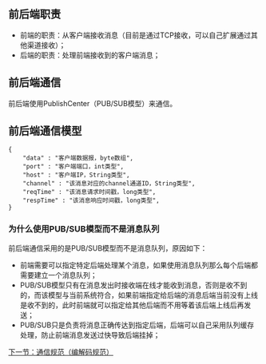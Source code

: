 ## 前后端职责
- 前端的职责：从客户端接收消息（目前是通过TCP接收，可以自己扩展通过其他渠道接收）；
- 后端的职责：处理前端接收到的客户端消息；

## 前后端通信
前后端使用PublishCenter（PUB/SUB模型）来通信。

## 前后端通信模型
```
{
    "data" : "客户端数据报，byte数组",
    "port" : "客户端端口，int类型",
    "host" : "客户端IP，String类型",
    "channel" : "该消息对应的channel通道ID，String类型",
    "reqTime" : "该消息请求时间戳，long类型",
    "respTime" : "该消息响应时间戳，long类型",
}
```

### 为什么使用PUB/SUB模型而不是消息队列
前后端通信采用的是PUB/SUB模型而不是消息队列，原因如下：
- 前端需要可以指定特定后端处理某个消息，如果使用消息队列那么每个后端都需要建立一个消息队列；
- PUB/SUB模型只有在消息发出时接收端在线才能收到消息，否则是收不到的，而该模型与当前系统符合，如果前端指定给后端的消息后端当前没有上线是收不到的，此时前端就可以指定给其他后端而不用等着该后端上线后再发送；
- PUB/SUB只是负责将消息正确传达到指定后端，后端可以自己采用队列缓存处理，防止前端消息发送过快导致后端挂掉；

[下一节：通信规范（编解码规范）](codec.md)
